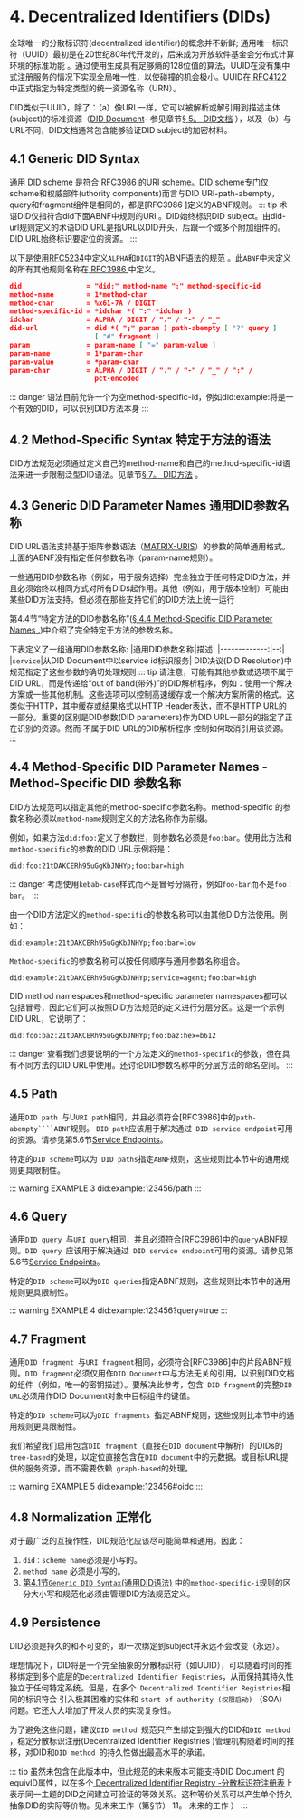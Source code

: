 # 4. Decentralized Identifiers (DIDs)
全球唯一的分散标识符(decentralized identifier)的概念并不新鲜; 通用唯一标识符（UUID）最初是在20世纪80年代开发的，后来成为开放软件基金会分布式计算环境的标准功能 。通过使用生成具有足够熵的128位值的算法，UUID在没有集中式注册服务的情况下实现全局唯一性，以使碰撞的机会极小。UUID在[ RFC4122 ]() 中正式指定为特定类型的统一资源名称（URN）。

DID类似于UUID，除了：（a）像URL一样，它可以被解析或解引用到描述主体(subject)的标准资源（[DID Document]()- 参见章节[§ 5。 DID文档]() ），以及（b）与URL不同，DID文档通常包含能够验证DID subject的加密材料。


## 4.1 Generic DID Syntax
通用[ DID scheme ]()是符合[ RFC3986 ]() 的URI scheme。DID scheme专门仅scheme和权威部件(uthority components)而言与DID URI-path-abempty， query和fragment组件是相同的，都是[RFC3986 ]定义的ABNF规则。
::: tip
术语DID仅指符合did下面ABNF中规则的URI 。DID始终标识DID subject。由did-url规则定义的术语DID URL是指URL以DID开头，后跟一个或多个附加组件的。DID URL始终标识要定位的资源。
:::

以下是使用[RFC5234]()中定义``ALPHA``和``DIGIT``的ABNF语法的规范 。此``ABNF``中未定义的所有其他规则名称在[ RFC3986 ]() 中定义。

```json
did                = "did:" method-name ":" method-specific-id
method-name        = 1*method-char
method-char        = %x61-7A / DIGIT
method-specific-id = *idchar *( ":" *idchar )
idchar             = ALPHA / DIGIT / "." / "-" / "_"
did-url            = did *( ";" param ) path-abempty [ "?" query ]
                     [ "#" fragment ]
param              = param-name [ "=" param-value ]
param-name         = 1*param-char
param-value        = *param-char
param-char         = ALPHA / DIGIT / "." / "-" / "_" / ":" /
                     pct-encoded
```
::: danger
语法目前允许一个为空method-specific-id，例如did:example:将是一个有效的DID，可以识别DID方法本身
:::

## 4.2 Method-Specific Syntax 特定于方法的语法
DID方法规范必须通过定义自己的method-name和自己的method-specific-id语法来进一步限制泛型DID语法。见章节[§ 7。 DID方法]() 。

## 4.3 Generic DID Parameter Names 通用DID参数名称
DID URL语法支持基于矩阵参数语法（[MATRIX-URIS]()）的参数的简单通用格式。上面的ABNF没有指定任何参数名称（param-name规则）。

一些通用DID参数名称（例如，用于服务选择）完全独立于任何特定DID方法，并且必须始终以相同方式对所有DIDs起作用。其他（例如，用于版本控制）可能由某些DID方法支持。但必须在那些支持它们的DID方法上统一运行

第4.4节“特定方法的DID参数名称”([§ 4.4 Method-Specific DID Parameter Names .]())中介绍了完全特定于方法的参数名称。

下表定义了一组通用DID参数名称:
|通用DID参数名称|描述|
|-------------:|--:|
|``service``|从DID Document中以service id标识服务|
DID决议(DID Resolution)中规范指定了这些参数的确切处理规则
::: tip
请注意，可能有其他参数或选项不属于DID URL，而是传递给“out of band(带外)”的DID解析程序，例如：使用一个解决方案或一些其他机制。这些选项可以控制高速缓存或一个解决方案所需的格式。这类似于HTTP，其中缓存或结果格式以HTTP Header表达，而不是HTTP URL的一部分。重要的区别是DID参数(DID parameters)作为DID URL一部分的指定了正在识别的资源。然而 不属于DID URL的DID解析程序 控制如何取消引用该资源。
:::

## 4.4 Method-Specific DID Parameter Names -  Method-Specific DID 参数名称
DID方法规范可以指定其他的method-specific参数名称。method-specific 的参数名称必须以``method-name``规则定义的方法名称作为前缀。

例如，如果方法``did:foo:``定义了参数栏，则参数名必须是``foo:bar``。使用此方法和``method-specific``的参数的DID URL示例将是：

``did:foo:21tDAKCERh95uGgKbJNHYp;foo:bar=high``

::: danger
考虑使用``kebab-case``样式而不是冒号分隔符，例如``foo-bar``而不是``foo：bar``。
:::

由一个DID方法定义的``method-specific``的参数名称可以由其他DID方法使用。例如：

``did:example:21tDAKCERh95uGgKbJNHYp;foo:bar=low``

``Method-specific``的参数名称可以按任何顺序与通用参数名称组合。

``did:example:21tDAKCERh95uGgKbJNHYp;service=agent;foo:bar=high``

DID method namespaces和method-specific parameter namespaces都可以包括冒号，因此它们可以按照DID方法规范的定义进行分层分区。这是一个示例DID URL，它说明了：

``did:foo:baz:21tDAKCERh95uGgKbJNHYp;foo:baz:hex=b612``

::: danger
查看我们想要说明的一个方法定义的``method-specific``的参数，但在具有不同方法的DID URL中使用。还讨论DID参数名称中的分层方法的命名空间。
:::

## 4.5 Path
通用``DID path ``与U`` URI path ``相同，并且必须符合[RFC3986]中的``path-abempty````ABNF``规则。 ``DID path``应该用于解决通过`` DID service endpoint``可用的资源。请参见第5.6节[Service Endpoints]()。

特定的``DID scheme``可以为`` DID paths``指定``ABNF``规则，这些规则比本节中的通用规则更具限制性。

::: warning EXAMPLE 3
did:example:123456/path
:::

## 4.6 Query
通用``DID query ``与``URI query``相同，并且必须符合[RFC3986]中的``query``ABNF规则。``DID query ``应该用于解决通过`` DID service endpoint``可用的资源。请参见第5.6节[Service Endpoints]()。

特定的``DID scheme``可以为``DID queries``指定ABNF规则，这些规则比本节中的通用规则更具限制性。

::: warning EXAMPLE 4
did:example:123456?query=true
:::

## 4.7 Fragment
通用``DID fragment ``与``URI fragment``相同，必须符合[RFC3986]中的片段ABNF规则。``DID fragment``必须仅用作``DID Document``中与方法无关的引用，以识别DID文档的组件（例如，唯一的密钥描述）。要解决此参考，包含`` DID fragment``的完整``DID URL``必须用作DID Document对象中目标组件的键值。

特定的``DID scheme``可以为``DID fragments ``指定ABNF规则，这些规则比本节中的通用规则更具限制性。

我们希望我们启用包含``DID fragment``（直接在``DID document``中解析）的DIDs的``tree-based``的处理，以定位直接包含在``DID document``中的元数据。或目标URL提供的服务资源，而不需要依赖`` graph-based``的处理。

::: warning EXAMPLE 5
did:example:123456#oidc
:::

## 4.8 Normalization 正常化
对于最广泛的互操作性，DID规范化应该尽可能简单和通用。因此：
1. ``did：scheme name``必须是小写的。
2. ``method name`` 必须是小写的。
3. [第4.1节``Generic DID Syntax``(通用DID语法)]() 中的``method-specific-i``规则的区分大小写和规范化必须由管理DID方法规范定义。


## 4.9 Persistence
DID必须是持久的和不可变的，即一次绑定到subject并永远不会改变（永远）。

理想情况下，DID将是一个完全抽象的分散标识符（如UUID），可以随着时间的推移绑定到多个底层的`` Decentralized Identifier Registries ``，从而保持其持久性独立于任何特定系统。但是，在多个`` Decentralized Identifier Registries``相同的标识符会 引入极其困难的实体和 ``start-of-authority (权限启动)`` （SOA）问题。它还大大增加了开发人员的实现复杂性。

为了避免这些问题，建议``DID method ``规范只产生绑定到强大的DID和``DID method ``，稳定分散标识注册(Decentralized Identifier Registries )管理机构随着时间的推移，对DID和``DID method ``的持久性做出最高水平的承诺。

::: tip
虽然未包含在此版本中，但此规范的未来版本可能支持DID Document  的 equivID属性，以在多个[ Decentralized Identifier Registry -分散标识符注册表](https://w3c-ccg.github.io/did-spec/#dfn-dir)上表示同一主题的DID之间建立可验证的等效关系。这种等价关系可以产生单个持久抽象DID的实际等价物。见未来工作（第§节） 11。 未来的工作 ）
:::